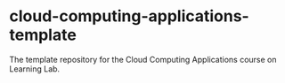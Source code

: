 # cloud-computing-applications-template
The template repository for the Cloud Computing Applications course on Learning Lab.
